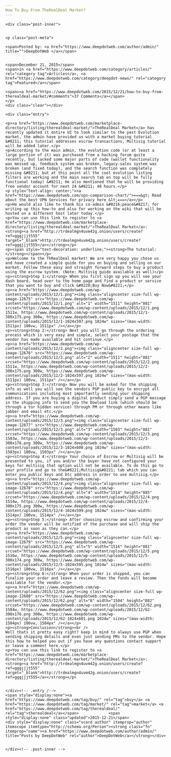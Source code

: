 ```yaml
---
How To Buy From TheRealDeal Market?
---
```

<article class="post-listing post-12674 post type-post status-publish format-standard has-post-thumbnail hentry category-articles category-deepdot-news tag-buy tag-market tag-therealdeal">
    
    <div class="post-inner">
    
    
    <p class="post-meta">
    
    <span>Posted by: <a href="https://www.deepdotweb.com/author/admin/" title="">DeepDotWeb </a></span>
    
    
    <span>December 21, 2015</span>
    <span>in <a href="https://www.deepdotweb.com/category/articles/" rel="category tag">Articles</a>, <a href="https://www.deepdotweb.com/category/deepdot-news/" rel="category tag">Featured</a></span>
    
    <span><a href="https://www.deepdotweb.com/2015/12/21/how-to-buy-from-therealdeal-market/#comments">37 Comments</a></span>
    </p>
    <div class="clear"></div>
    
    <div class="entry">
    
    <p><a href="https://www.deepdotweb.com/marketplace-directory/listing/therealdeal-market/">TheRealDeal Market</a> has recently updated it entire UI to look similar to the past Evolution market, the admin have provided us with a market buying tutorial &#8211; this tutorial addresses escrow transactions, Multisig tutorial will be added later.</p>
    <p>According to the main admin, the evolution code (or at least a large portion of it) was purchased from a hacking forum quite recently, but lacked some major parts of code (wallet functionality was messed up, feedback system was broken, legacy-sales system was broken (and fixed today), and the search function was completely missing &#8211; but at this point all the cool evolution listing filters are working and the main search tab on top will be fully functional today) &#8211; He also mentioned that he will be providing free vendor account for next 24 &#8211; 48 hours.</p>
    <p style="text-align: center;"><a href="https://www.deepdotweb.com/vpn-comparison-chart/">===&gt; Read about the best VPN Services for privacy here &lt;===</a></p>
    <p>He would also like to thank his co-admin &#8216;peace&#8217; for writing up this how-to and also for working on the wiki that will be hosted on a different host later today.</p>
    <p>You can use this link to register to <a href="https://www.deepdotweb.com/marketplace-directory/listing/therealdeal-market/">TheRealDeal Market</a>: <strong><a href="http://trdealmgn4uvm42g.onion/users/create?ref=gggjjjt555" target="_blank">http://trdealmgn4uvm42g.onion/users/create?ref=gggjjjt555</a></strong></p>
    <p><span style="text-decoration: underline;"><strong>The tutorial:</strong></span></p>
    <p>Welcome to the ThRealDeal market! We are very happy you chose us and have created a simple guide for you on buying and selling on our market. Follow these easy and straight forward steps to buy a product using the escrow system. (Note: Multisig guide available as well)</p>
    <p><strong>Step 1:</strong> When you first sign up you will see your dash board, head over to the home page and find a product or service that you want to buy and click &#8220;Buy Now&#8221;</p>
    <p><a href="https://www.deepdotweb.com/wp-content/uploads/2015/12/1.png"><img class="aligncenter size-full wp-image-12675" src="https://www.deepdotweb.com/wp-content/uploads/2015/12/1.png" alt="1" width="1511" height="881" srcset="https://www.deepdotweb.com/wp-content/uploads/2015/12/1.png 1511w, https://www.deepdotweb.com/wp-content/uploads/2015/12/1-300x175.png 300w, https://www.deepdotweb.com/wp-content/uploads/2015/12/1-1024x597.png 1024w" sizes="(max-width: 1511px) 100vw, 1511px" /></a></p>
    <p><strong>Step 2:</strong> Next you will go through the ordering process which is very easy and simple, select your postage that the vendor has made available and hit continue.</p>
    <p><a href="https://www.deepdotweb.com/wp-content/uploads/2015/12/2.png"><img class="aligncenter size-full wp-image-12676" src="https://www.deepdotweb.com/wp-content/uploads/2015/12/2.png" alt="2" width="1511" height="881" srcset="https://www.deepdotweb.com/wp-content/uploads/2015/12/2.png 1511w, https://www.deepdotweb.com/wp-content/uploads/2015/12/2-300x175.png 300w, https://www.deepdotweb.com/wp-content/uploads/2015/12/2-1024x597.png 1024w" sizes="(max-width: 1511px) 100vw, 1511px" /></a></p>
    <p><strong>Step 3:</strong> Now you will be asked for the shipping info as well you will see the vendors PGP public key to encrypt all communications including most importantly sending your shipping address. If you are buying a digital product simply send a PGP message in the shipping info to send you the Dowload link (which should be through a tor hidden service) through PM or through other means like jabber and email etc.</p>
    <p><a href="https://www.deepdotweb.com/wp-content/uploads/2015/12/3.png"><img class="aligncenter size-full wp-image-12677" src="https://www.deepdotweb.com/wp-content/uploads/2015/12/3.png" alt="3" width="1503" height="881" srcset="https://www.deepdotweb.com/wp-content/uploads/2015/12/3.png 1503w, https://www.deepdotweb.com/wp-content/uploads/2015/12/3-300x176.png 300w, https://www.deepdotweb.com/wp-content/uploads/2015/12/3-1024x600.png 1024w" sizes="(max-width: 1503px) 100vw, 1503px" /></a></p>
    <p><strong>Step 4:</strong> Your choice of Escrow or Multisig will be presented to you, if you and/or the buyer have not configured your keys for multisig that option will not be available. To do this go to your profile and go to the&#8221;Multisig&#8221; tab which you can enter you public keys and btc address in order to use multisig.</p>
    <p><a href="https://www.deepdotweb.com/wp-content/uploads/2015/12/4.png"><img class="aligncenter size-full wp-image-12678" src="https://www.deepdotweb.com/wp-content/uploads/2015/12/4.png" alt="4" width="1514" height="885" srcset="https://www.deepdotweb.com/wp-content/uploads/2015/12/4.png 1514w, https://www.deepdotweb.com/wp-content/uploads/2015/12/4-300x175.png 300w, https://www.deepdotweb.com/wp-content/uploads/2015/12/4-1024x599.png 1024w" sizes="(max-width: 1514px) 100vw, 1514px" /></a></p>
    <p><strong>Step 5:</strong> After choosing escrow and confirming your order the vendor will be notified of the purchase and will ship the product as soon as they can.</p>
    <p><a href="https://www.deepdotweb.com/wp-content/uploads/2015/12/5.png"><img class="aligncenter size-full wp-image-12679" src="https://www.deepdotweb.com/wp-content/uploads/2015/12/5.png" alt="5" width="1516" height="881" srcset="https://www.deepdotweb.com/wp-content/uploads/2015/12/5.png 1516w, https://www.deepdotweb.com/wp-content/uploads/2015/12/5-300x174.png 300w, https://www.deepdotweb.com/wp-content/uploads/2015/12/5-1024x595.png 1024w" sizes="(max-width: 1516px) 100vw, 1516px" /></a></p>
    <p><strong>Step 6:</strong> When your order is shipped, you can finalize your order and leave a review. Then the funds will become available for the vendor.</p>
    <p><a href="https://www.deepdotweb.com/wp-content/uploads/2015/12/62.png"><img class="aligncenter size-full wp-image-12680" src="https://www.deepdotweb.com/wp-content/uploads/2015/12/62.png" alt="6" width="1504" height="882" srcset="https://www.deepdotweb.com/wp-content/uploads/2015/12/62.png 1504w, https://www.deepdotweb.com/wp-content/uploads/2015/12/62-300x176.png 300w, https://www.deepdotweb.com/wp-content/uploads/2015/12/62-1024x601.png 1024w" sizes="(max-width: 1504px) 100vw, 1504px" /></a></p>
    <p><strong>Conclusion</strong><br />
    Well thats it pretty easy right? keep in mind to always use PGP when sending shipping details and even just sending PMs to the vendor. Hope this how to helped you out if you have any questions contact support or leave a comment here.</p>
    <p>You can use this link to register to <a href="https://www.deepdotweb.com/marketplace-directory/listing/therealdeal-market/">TheRealDeal Market</a>: <strong><a href="http://trdealmgn4uvm42g.onion/users/create?ref=gggjjjt555" target="_blank">http://trdealmgn4uvm42g.onion/users/create?ref=gggjjjt555</a></strong></p>
    
    
    </div><!-- .entry /-->
    <span style="display:none"><a href="https://www.deepdotweb.com/tag/buy/" rel="tag">buy</a> <a href="https://www.deepdotweb.com/tag/market/" rel="tag">market</a> <a href="https://www.deepdotweb.com/tag/therealdeal/" rel="tag">therealdeal</a></span>				<span style="display:none" class="updated">2015-12-21</span>
    <div style="display:none" class="vcard author" itemprop="author" itemscope itemtype="http://schema.org/Person"><strong class="fn" itemprop="name"><a href="https://www.deepdotweb.com/author/admin/" title="Posts by DeepDotWeb" rel="author">DeepDotWeb</a></strong></div>
    
    
    </div><!-- .post-inner -->
</article><!-- .post-listing -->


